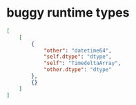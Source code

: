 # buggy runtime types

```json
[
    [
        {
            "other": "datetime64",
            "self.dtype": "dtype",
            "self": "TimedeltaArray",
            "other.dtype": "dtype"
        },
        {}
    ]
]
```
